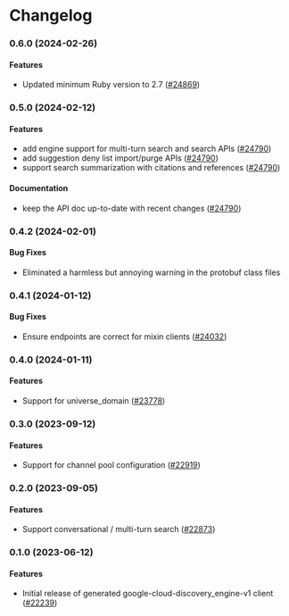 # Changelog

### 0.6.0 (2024-02-26)

#### Features

* Updated minimum Ruby version to 2.7 ([#24869](https://github.com/googleapis/google-cloud-ruby/issues/24869)) 

### 0.5.0 (2024-02-12)

#### Features

* add engine support for multi-turn search and search APIs ([#24790](https://github.com/googleapis/google-cloud-ruby/issues/24790)) 
* add suggestion deny list import/purge APIs ([#24790](https://github.com/googleapis/google-cloud-ruby/issues/24790)) 
* support search summarization with citations and references ([#24790](https://github.com/googleapis/google-cloud-ruby/issues/24790)) 
#### Documentation

* keep the API doc up-to-date with recent changes ([#24790](https://github.com/googleapis/google-cloud-ruby/issues/24790)) 

### 0.4.2 (2024-02-01)

#### Bug Fixes

* Eliminated a harmless but annoying warning in the protobuf class files 

### 0.4.1 (2024-01-12)

#### Bug Fixes

* Ensure endpoints are correct for mixin clients ([#24032](https://github.com/googleapis/google-cloud-ruby/issues/24032)) 

### 0.4.0 (2024-01-11)

#### Features

* Support for universe_domain ([#23778](https://github.com/googleapis/google-cloud-ruby/issues/23778)) 

### 0.3.0 (2023-09-12)

#### Features

* Support for channel pool configuration ([#22919](https://github.com/googleapis/google-cloud-ruby/issues/22919)) 

### 0.2.0 (2023-09-05)

#### Features

* Support conversational / multi-turn search ([#22873](https://github.com/googleapis/google-cloud-ruby/issues/22873)) 

### 0.1.0 (2023-06-12)

#### Features

* Initial release of generated google-cloud-discovery_engine-v1 client ([#22239](https://github.com/googleapis/google-cloud-ruby/issues/22239))
